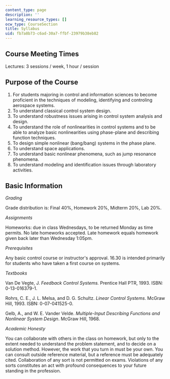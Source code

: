 ```yaml
---
content_type: page
description: ''
learning_resource_types: []
ocw_type: CourseSection
title: Syllabus
uid: fb7a8b73-c6ad-30a7-ffbf-23979b38eb82
---
```


Course Meeting Times
--------------------

Lectures: 3 sessions / week, 1 hour / session

Purpose of the Course
---------------------

1.  For students majoring in control and information sciences to become proficient in the techniques of modeling, identifying and controling aerospace systems.
2.  To understand classical control system design.
3.  To understand robustness issues arising in control system analysis and design.
4.  To understand the role of nonlinearities in control systems and to be able to analyze basic nonlinearities using phase-plane and describing function techniques.
5.  To design simple nonlinear (bang/bang) systems in the phase plane.
6.  To understand space applications.
7.  To understand basic nonlinear phenomena, such as jump resonance phenomena.
8.  To understand modeling and identification issues through laboratory activities.

Basic Information
-----------------

_Grading_

Grade distribution is: Final 40%, Homework 20%, Midterm 20%, Lab 20%.

_Assignments_

Homeworks: due in class Wednesdays, to be returned Monday as time permits. No late homeworks accepted. Late homework equals homework given back later than Wednesday 1:05pm.

_Prerequisites_

Any basic control course or instructor's approval. 16.30 is intended primarily for students who have taken a first course on systems.

_Textbooks_

Van De Vegte, J. _Feedback Control Systems._ Prentice Hall PTR, 1993. ISBN: 0-13-016379-1.

Rohrs, C. E., J. L. Melsa, and D. G. Schultz. _Linear Control Systems_. McGraw Hill, 1993. ISBN: 0-07-041525-0.

Gelb, A., and W. E. Vander Velde. _Multiple-Input Describing Functions and Nonlinear System Design_. McGraw Hill, 1968.

_Academic Honesty_

You can collaborate with others in the class on homework, but only to the extent needed to understand the problem statement, and to decide on a solution method. However, the work that you turn in must be your own. You can consult outside reference material, but a reference must be adequately cited. Collaboration of any sort is not permitted on exams. Violations of any sorts constitutes an act with profound consequences to your future standing in the profession.